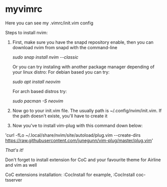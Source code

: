 # myvimrc


Here you can see my .vimrc/init.vim config

Steps to install nvim:

1. First, make sure you have the snapd repository enable, then you can download nvim from snapd with the command-line 
  
   *sudo snap install nvim --classic*
   
   Or you can try instaling with another package manager depending of your linux distro:
   For debian based you can try: 
   
   *sudo apt install neovim*
   
   For arch based distros try: 
   
   *sudo pacman -S neovim*
   
2. Now go to your init.vim file. The usually path is  ~/.config/nvim/init.vim. If the path doesn't existe, you'll have to create it
3. Now you've to install vim-plug with this command down below:

  'curl -fLo ~/.local/share/nvim/site/autoload/plug.vim --create-dirs https://raw.githubusercontent.com/junegunn/vim-plug/master/plug.vim'


*That's it!*

Don't forget to install extension for CoC and your favourite theme for Airline and vim as well

CoC extensions installation:
:CocInstall <extension-name> for example, :CocInstall coc-tsserver

